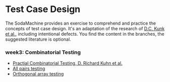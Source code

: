 # Test Case Design
  
The SodaMachine provides an exercise to comprehend and practice the concepts of test case design.
It's an adaptation of the research of [D.C. Kunk et al.][1], including intentional defects.
You find the content in the branches, the suggested literature is optional.


### week3: Combinatorial Testing 
* [Practial Combinatorial Testing, D. Richard Kuhn et al.][2]
* [All pairs testing][3]
* [Orthogonal array testing][4]


[1]: https://pdfs.semanticscholar.org/c099/37b9d87cf8020fc897b882c412229f5a7c68.pdf
[2]: https://nvlpubs.nist.gov/nistpubs/Legacy/SP/nistspecialpublication800-142.pdf
[3]: https://en.wikipedia.org/wiki/All-pairs_testing
[4]: https://en.wikipedia.org/wiki/Orthogonal_array_testing
